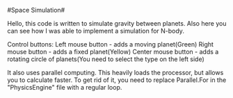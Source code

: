 #Space Simulation#

Hello, this code is written to simulate gravity between planets. Also here you can see how I was able to implement a simulation for N-body.

Control buttons:
Left mouse button - adds a moving planet(Green)
Right mouse button - adds a fixed planet(Yellow)
Сenter mouse button - adds a rotating circle of planets(You need to select the type on the left side)

It also uses parallel computing. This heavily loads the processor, but allows you to calculate faster.
To get rid of it, you need to replace Parallel.For in the "PhysicsEngine" file with a regular loop.
